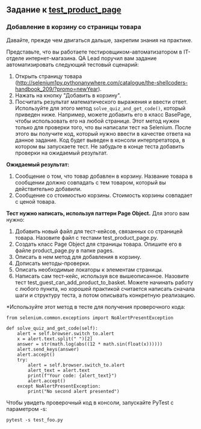 ## Задание к [test_product_page](../solutions/page_object/test_product_page.py)

### Добавление в корзину со страницы товара

Давайте, прежде чем двигаться дальше, закрепим знания на практике.

Представьте, что вы работаете тестировщиком-автоматизатором в IT-отделе интернет-магазина. QA Lead поручил вам
задание автоматизировать следующий тестовый сценарий:

1) Открыть страницу товара
   (http://selenium1py.pythonanywhere.com/catalogue/the-shellcoders-handbook_209/?promo=newYear).
2) Нажать на кнопку "Добавить в корзину".
3) Посчитать результат математического выражения и ввести ответ. Используйте для этого
   метод `solve_quiz_and_get_code()`, который приведен ниже. Например, можете добавить его в класс BasePage, чтобы
   использовать его на любой странице. Этот метод нужен только для проверки того, что вы написали тест на Selenium.
   После этого вы получите код, который нужно ввести в качестве ответа на данное задание. Код будет выведен в консоли
   интерпретатора, в котором вы запускаете тест. Не забудьте в конце теста добавить проверки на ожидаемый результат.

**Ожидаемый результат:**

1) Сообщение о том, что товар добавлен в корзину. Название товара в сообщении должно совпадать с тем товаром, который вы
   действительно добавили.
2) Сообщение со стоимостью корзины. Стоимость корзины совпадает с ценой товара.

**Тест нужно написать, используя паттерн Page Object.** Для этого вам нужно:

1) Добавить новый файл для тест-кейсов, связанных со страницей товара. Назовите файл с тестами test_product_page.py.
2) Создать класс Page Object для страницы товара. Опишите его в файле product_page.py в папке pages.
3) Описать в нем метод для добавления в корзину.
4) Дописать методы-проверки.
5) Описать необходимые локаторы к элементам страницы.
6) Написать сам тест-кейс, используя все вышеописанное. Назовите тест test_guest_can_add_product_to_basket.
   Можете начинать работу с любого пункта, но хорошей практикой считается написать сначала шаги и структуру теста, а
   потом описывать конкретную реализацию.

*Используйте этот метод в тесте для получения проверочного кода:

```
from selenium.common.exceptions import NoAlertPresentException

def solve_quiz_and_get_code(self):
    alert = self.browser.switch_to.alert
    x = alert.text.split(" ")[2]
    answer = str(math.log(abs((12 * math.sin(float(x))))))
    alert.send_keys(answer)
    alert.accept()
    try:
        alert = self.browser.switch_to.alert
        alert_text = alert.text
        print(f"Your code: {alert_text}")
        alert.accept()
    except NoAlertPresentException:
        print("No second alert presented")
```

Чтобы увидеть проверочный код в консоли, запускайте PyTest с параметром -s:

```
pytest -s test_foo.py
```
